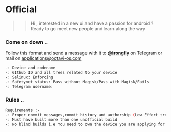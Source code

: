 # Official

>> Hi , interested in a new ui and have a passion for android ?
>> Ready to go meet new people and learn along the way 

### Come on down ..

Follow this format and send a message with it to [**@irongfly**](https://t.me/irongfly) on Telegram or mail on applications@octavi-os.com

```bash
-: Device and codename
-: GIthub ID and all trees related to your device
-: Selinux: Enforcing
-: Safetynet status: Pass without Magisk/Pass with Magisk/Fails
-: Telegram username:
```
### Rules ..

```bash
Requirements :-
-: Proper commit messages,commit history and authorship (Low Effort trees and kangers will be rejected instantly)
-: Must have built more than one unofficial build
-: No blind builds i.e You need to own the device you are applying for 
```